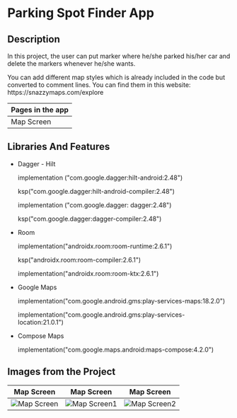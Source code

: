 # Parking Spot Finder App

Description
-------------

<p>
In this project, the user can put marker where he/she parked his/her car and delete the markers whenever he/she wants. <p>
You can add different map styles which is already included in the code but converted to comment lines. You can find them in this website: https://snazzymaps.com/explore
  
| Pages in the app |
| --------- |
|  Map Screen     |
  
## Libraries And Features
  
  - Dagger - Hilt <p>
    implementation ("com.google.dagger:hilt-android:2.48") <p>
    ksp("com.google.dagger:hilt-android-compiler:2.48") <p>

    implementation ("com.google.dagger: dagger:2.48") <p>
    ksp("com.google.dagger:dagger-compiler:2.48") <p>
    
  - Room <p>
    implementation("androidx.room:room-runtime:2.6.1") <p>
    ksp("androidx.room:room-compiler:2.6.1") <p>
    implementation("androidx.room:room-ktx:2.6.1") <p>
   
  - Google Maps <p>
    implementation("com.google.android.gms:play-services-maps:18.2.0") <p>
    implementation("com.google.android.gms:play-services-location:21.0.1") <p>

  - Compose Maps <p>
    implementation("com.google.maps.android:maps-compose:4.2.0") <p>



## Images from the Project

| Map Screen | Map Screen | Map Screen |
| ----------- | ---------------- | ---------------- |
| ![Map Screen](https://github.com/enesokurterzi/parking-spot-finder/assets/113862251/950f3246-653d-476d-8d43-5180c003b05c) | ![Map Screen1](https://github.com/enesokurterzi/parking-spot-finder/assets/113862251/0df3f57e-aeb8-43eb-aba2-6a06f0591186) | ![Map Screen2](https://github.com/enesokurterzi/parking-spot-finder/assets/113862251/5ea17f02-8dc9-4373-8e5c-8a6d8702cb8b)

     
     
